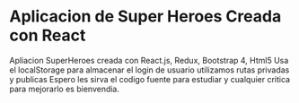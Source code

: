 # Aplicacion de Super Heroes Creada con React

Apliacion SuperHeroes creada con React.js, Redux, Bootstrap 4, Html5
Usa el localStorage para almacenar el login de usuario utilizamos rutas privadas y publicas
Espero les sirva el codigo fuente para estudiar y cualquier critica para mejorarlo es bienvendia.